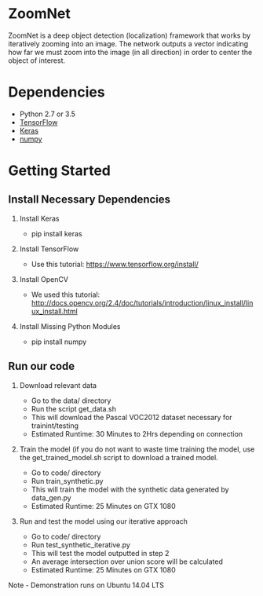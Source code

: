 # ZoomNet 

ZoomNet is a deep object detection (localization) framework that works by iteratively zooming into an image. 
The network outputs a vector indicating how far we must zoom into the image (in all direction) in order to center the object of interest. 

# Dependencies

* Python 2.7 or 3.5
* [TensorFlow](https://www.tensorflow.org/) 
* [Keras](https://keras.io/)
* [numpy](https://pypi.python.org/pypi/numpy)

# Getting Started

## Install Necessary Dependencies
1) Install Keras
    - pip install keras

2) Install TensorFlow
    - Use this tutorial: https://www.tensorflow.org/install/

3) Install OpenCV
    - We used this tutorial: http://docs.opencv.org/2.4/doc/tutorials/introduction/linux_install/linux_install.html

4) Install Missing Python Modules
    - pip install numpy

## Run our code
1) Download relevant data
    - Go to the data/ directory
    - Run the script get_data.sh
    - This will download the Pascal VOC2012 dataset necessary for trainint/testing
    - Estimated Runtime: 30 Minutes to 2Hrs depending on connection

2) Train the model (if you do not want to waste time training the model, use the
            get_trained_model.sh script to download a trained model.
    - Go to code/ directory
    - Run train_synthetic.py
    - This will train the model with the synthetic data generated by data_gen.py
    - Estimated Runtime: 25 Minutes on GTX 1080

3) Run and test the model using our iterative approach
    - Go to code/ directory
    - Run test_synthetic_iterative.py
    - This will test the model outputted in step 2
    - An average intersection over union score will be calculated
    - Estimated Runtime: 25 Minutes on GTX 1080

Note - Demonstration runs on Ubuntu 14.04 LTS

